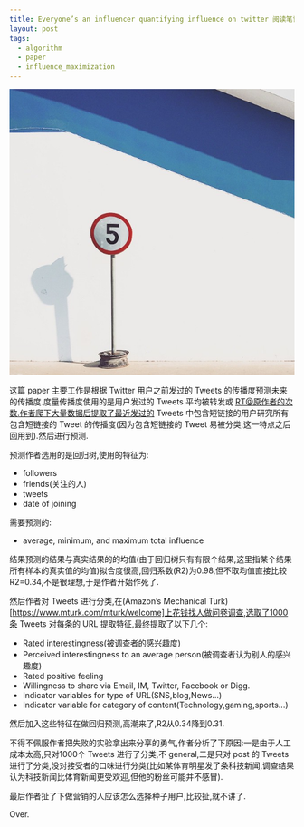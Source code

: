 ```yaml
---
title: Everyone’s an influencer quantifying influence on twitter 阅读笔记
layout: post
tags:
  - algorithm
  - paper
  - influence_maximization
---
```

![](/media/files/2015/04/01.jpg)

这篇 paper 主要工作是根据 Twitter 用户之前发过的 Tweets 的传播度预测未来的传播度.度量传播度使用的是用户发过的 Tweets 平均被转发或 RT@原作者的次数.作者爬下大量数据后提取了最近发过的 Tweets 中包含短链接的用户研究所有包含短链接的 Tweet 的传播度(因为包含短链接的 Tweet 易被分类,这一特点之后回用到).然后进行预测.

预测作者选用的是回归树,使用的特征为:

- followers
- friends(关注的人)
- tweets
- date of joining

需要预测的:

- average, minimum, and maximum total influence

结果预测的结果与真实结果的的均值(由于回归树只有有限个结果,这里指某个结果所有样本的真实值的均值)拟合度很高,回归系数(R2)为0.98,但不取均值直接比较 R2=0.34,不是很理想,于是作者开始作死了.

然后作者对 Tweets 进行分类,在(Amazon’s Mechanical Turk)[https://www.mturk.com/mturk/welcome]上花钱找人做问卷调查,选取了1000条 Tweets 对每条的 URL 提取特征,最终提取了以下几个:

- Rated interestingness(被调查者的感兴趣度)
- Perceived interestingness to an average person(被调查者认为别人的感兴趣度)
- Rated positive feeling
- Willingness to share via Email, IM, Twitter, Facebook or Digg.
- Indicator variables for type of URL(SNS,blog,News...)
- Indicator variable for category of content(Technology,gaming,sports...)

然后加入这些特征在做回归预测,高潮来了,R2从0.34降到0.31.

不得不佩服作者把失败的实验拿出来分享的勇气,作者分析了下原因:一是由于人工成本太高,只对1000个 Tweets 进行了分类,不 general,二是只对 post 的 Tweets 进行了分类,没对接受者的口味进行分类(比如某体育明星发了条科技新闻,调查结果认为科技新闻比体育新闻更受欢迎,但他的粉丝可能并不感冒).

最后作者扯了下做营销的人应该怎么选择种子用户,比较扯,就不讲了.

Over.